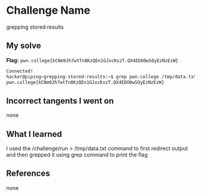 # Challenge Name
grepping stored results
## My solve
**Flag:** `pwn.college{kCNm9Jh7wtTn8KzQEn1GJxcKxzT.QX4EDO0wSOyEzNzEzW}`

```bash
Connected!
hacker@piping~grepping-stored-results:~$ grep pwn.college /tmp/data.txt
pwn.college{kCNm9Jh7wtTn8KzQEn1GJxcKxzT.QX4EDO0wSOyEzNzEzW}
```
## Incorrect tangents I went on
none

## What I learned
I used the /challenge/run > /tmp/data.txt command to first redirect output and then grepped it using grep command to print the flag

## References 
none


